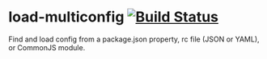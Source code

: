 # load-multiconfig [![Build Status](https://travis-ci.org/davidtheclark/load-multiconfig.svg?branch=master)](https://travis-ci.org/davidtheclark/load-multiconfig)

Find and load config from a package.json property, rc file (JSON or YAML), or CommonJS module.

